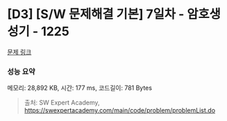 # [D3] [S/W 문제해결 기본] 7일차 - 암호생성기 - 1225 

[문제 링크](https://swexpertacademy.com/main/code/problem/problemDetail.do?contestProbId=AV14uWl6AF0CFAYD) 

### 성능 요약

메모리: 28,892 KB, 시간: 177 ms, 코드길이: 781 Bytes



> 출처: SW Expert Academy, https://swexpertacademy.com/main/code/problem/problemList.do
